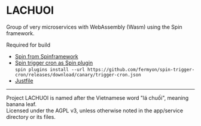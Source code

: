 # LACHUOI  
Group of very microservices with WebAssembly (Wasm) using the Spin framework.  

Required for build
- [Spin from Spinframework](https://github.com/spinframework/spin)
- [Spin trigger cron as Spin plugin](https://github.com/spinframework/spin-trigger-cron)  
  `spin plugins install --url https://github.com/fermyon/spin-trigger-cron/releases/download/canary/trigger-cron.json`
- [Justfile](https://github.com/casey/just)  
 
---
Project LACHUOI is named after the Vietnamese word "lá chuối", meaning banana leaf.  
Licensed under the AGPL v3, unless otherwise noted in the app/service directory or its files.
